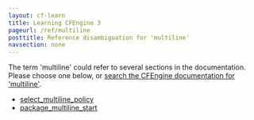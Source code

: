 ```yaml
---
layout: cf-learn
title: Learning CFEngine 3
pageurl: /ref/multiline
posttitle: Reference disambiguation for 'multiline'
navsection: none
---
```


The term 'multiline' could refer to several sections in the documentation. Please choose one below, or
[search the CFEngine documentation for 'multiline'](http://docs.cfengine.com/latest/search.html?q=multiline).

- [select_multiline_policy](http://docs.cfengine.com/latest/reference-promise-types-measurements.html#select_multiline_policy)
- [package_multiline_start](http://docs.cfengine.com/latest/reference-promise-types-packages.html#package_multiline_start)
